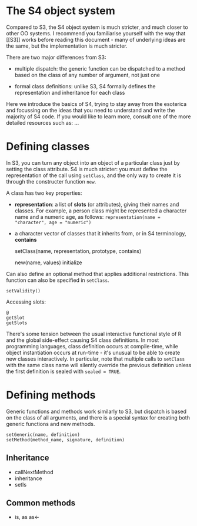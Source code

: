 # The S4 object system

<!-- 
http://cran.r-project.org/doc/contrib/Genolini-S4tutorialV0-5en.pdf 
http://www.biostat.jhsph.edu/~rpeng/biostat776/classes-methods.pdf
http://www.ci.tuwien.ac.at/Conferences/useR-2004/Keynotes/Leisch.pdf
-->

Compared to S3, the S4 object system is much stricter, and much closer to other OO systems. I recommend you familiarise yourself with the way that [[S3]] works before reading this document - many of underlying ideas are the same, but the implementation is much stricter.

There are two major differences from S3:

  * multiple dispatch: the generic function can be dispatched to a method
    based on the class of any number of argument, not just one

  * formal class definitions: unlike S3, S4 formally defines the
    representation and inheritance for each class

Here we introduce the basics of S4, trying to stay away from the esoterica and focussing on the ideas that you need to understand and write the majority of S4 code. If you would like to learn more, consult one of the more detailed resources such as: ...

# Defining classes

In S3, you can turn any object into an object of a particular class just by setting the class attribute.  S4 is much stricter: you must define the representation of the call using `setClass`, and the only way to create it is through the constructer function `new`.

A class has two key properties:

  * __representation__: a list of __slots__ (or attributes), giving their
    names and classes. For example, a person class might be represented a
    character name and a numeric age, as follows: 
    `representation(name = "character", age = "numeric")`

  * a character vector of classes that it inherits from, or in S4 terminology,
    __contains__

    setClass(name, 
      representation, prototype,
      contains)

    new(name, values)
    initialize

Can also define an optional method that applies additional restrictions. This function can also be specified in `setClass`.

    setValidity()

Accessing slots:

    @
    getSlot
    getSlots

There's some tension between the usual interactive functional style of R and the global side-effect causing S4 class definitions. In most programming languages, class definition occurs at compile-time, while object instantiation occurs at run-time - it's unusual to be able to create new classes interactively.  In particular, note that multiple calls to `setClass` with the same class name will silently override the previous definition unless the first definition is sealed with `sealed = TRUE`.

# Defining methods

Generic functions and methods work similarly to S3, but dispatch is based on the class of all arguments, and there is a special syntax for creating both generic functions and new methods.

    setGeneric(name, definition)
    setMethod(method_name, signature, definition)

## Inheritance

 * callNextMethod
 * inheritance
 * setIs

## Common methods

  * is, as as<-